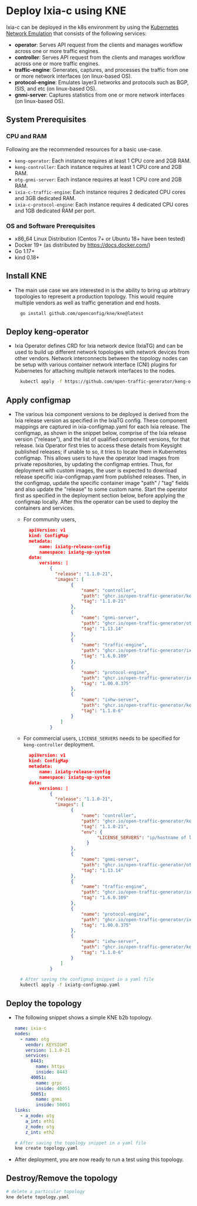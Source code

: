 # Deploy Ixia-c using KNE

Ixia-c can be deployed in the k8s environment by using the [Kubernetes Network Emulation](https://github.com/openconfig/kne) that consists of the following services:

* **operator**: Serves API request from the clients and manages workflow across one or more traffic engines.
* **controller**: Serves API request from the clients and manages workflow across one or more traffic engines.
* **traffic-engine**: Generates, captures, and processes the traffic from one or more network interfaces (on linux-based OS).
* **protocol-engine**: Emulates layer3 networks and protocols such as BGP, ISIS, and etc (on linux-based OS).
* **gnmi-server**: Captures statistics from one or more network interfaces (on linux-based OS).

## System Prerequisites

### CPU and RAM

Following are the recommended resources for a basic use-case.

- `keng-operator`: Each instance requires at least 1 CPU core and 2GB RAM.
- `keng-controller`: Each instance requires at least 1 CPU core and 2GB RAM.
- `otg-gnmi-server`: Each instance requires at least 1 CPU core and 2GB RAM.
- `ixia-c-traffic-engine`: Each instance requires 2 dedicated CPU cores and 3GB dedicated RAM.
- `ixia-c-protocol-engine`: Each instance requires 4 dedicated CPU cores and 1GB dedicated RAM per port.

### OS and Software Prerequisites

- x86_64 Linux Distribution (Centos 7+ or Ubuntu 18+ have been tested)
- Docker 19+ (as distributed by https://docs.docker.com/)
- Go 1.17+
- kind 0.18+

## Install KNE

* The main use case we are interested in is the ability to bring up arbitrary topologies to represent a production topology. This would require multiple vendors as well as traffic generation and end hosts.

  ```sh
    go install github.com/openconfig/kne/kne@latest
  ```

## Deploy keng-operator

* Ixia Operator defines CRD for Ixia network device (IxiaTG) and can be used to build up different network topologies with network devices from other vendors. Network interconnects between the topology nodes can be setup with various container network interface (CNI) plugins for Kubernetes for attaching multiple network interfaces to the nodes.

  ```sh
    kubectl apply -f https://github.com/open-traffic-generator/keng-operator/releases/download/v0.3.5/ixiatg-operator.yaml
  ```

## Apply configmap

* The various Ixia component versions to be deployed is derived from the Ixia release version as specified in the IxiaTG config. These component mappings are captured in ixia-configmap.yaml for each Ixia release. The configmap, as shown in the snippet below, comprise of the Ixia release version ("release"), and the list of qualified component versions, for that release. Ixia Operator first tries to access these details from Keysight published releases; if unable to so, it tries to locate them in Kubernetes configmap. This allows users to have the operator load images from private repositories, by updating the configmap entries. Thus, for deployment with custom images, the user is expected to download release specific ixia-configmap.yaml from published releases. Then, in the configmap, update the specific container image "path" / "tag" fields and also update the "release" to some custom name. Start the operator first as specified in the deployment section below, before applying the configmap locally. After this the operator can be used to deploy the containers and services.

  * For community users,

    ```json
      apiVersion: v1
      kind: ConfigMap
      metadata:
          name: ixiatg-release-config
          namespace: ixiatg-op-system
      data:
          versions: |
              {
                "release": "1.1.0-21",
                "images": [
                      {
                          "name": "controller",
                          "path": "ghcr.io/open-traffic-generator/keng-controller",
                          "tag": "1.1.0-21"
                      },
                      {
                          "name": "gnmi-server",
                          "path": "ghcr.io/open-traffic-generator/otg-gnmi-server",
                          "tag": "1.13.14"
                      },
                      {
                          "name": "traffic-engine",
                          "path": "ghcr.io/open-traffic-generator/ixia-c-traffic-engine",
                          "tag": "1.6.0.109"
                      },
                      {
                          "name": "protocol-engine",
                          "path": "ghcr.io/open-traffic-generator/ixia-c-protocol-engine",
                          "tag": "1.00.0.375"
                      },
                      {
                          "name": "ixhw-server",
                          "path": "ghcr.io/open-traffic-generator/keng-layer23-hw-server",
                          "tag": "1.1.0-6"
                      }
                  ]
              }
    ```

  * For commercial users, `LICENSE_SERVERS` needs to be specified for `keng-controller` deployment.

    ```json
      apiVersion: v1
      kind: ConfigMap
      metadata:
          name: ixiatg-release-config
          namespace: ixiatg-op-system
      data:
          versions: |
              {
                "release": "1.1.0-21",
                "images": [
                      {
                          "name": "controller",
                          "path": "ghcr.io/open-traffic-generator/keng-controller",
                          "tag": "1.1.0-21",
                          "env": {
                                "LICENSE_SERVERS": "ip/hostname of license server"
                            }
                      },
                      {
                          "name": "gnmi-server",
                          "path": "ghcr.io/open-traffic-generator/otg-gnmi-server",
                          "tag": "1.13.14"
                      },
                      {
                          "name": "traffic-engine",
                          "path": "ghcr.io/open-traffic-generator/ixia-c-traffic-engine",
                          "tag": "1.6.0.109"
                      },
                      {
                          "name": "protocol-engine",
                          "path": "ghcr.io/open-traffic-generator/ixia-c-protocol-engine",
                          "tag": "1.00.0.375"
                      },
                      {
                          "name": "ixhw-server",
                          "path": "ghcr.io/open-traffic-generator/keng-layer23-hw-server",
                          "tag": "1.1.0-6"
                      }
                  ]
              }
    ```

  ```sh
    # After saving the configmap snippet in a yaml file
    kubectl apply -f ixiatg-configmap.yaml
  ```

## Deploy the topology

* The following snippet shows a simple KNE b2b topology.

  ```yaml
  name: ixia-c
  nodes:
    - name: otg
      vendor: KEYSIGHT
      version: 1.1.0-21
      services:
        8443:
          name: https
          inside: 8443
        40051:
          name: grpc
          inside: 40051
        50051:
          name: gnmi
          inside: 50051
  links:
    - a_node: otg
      a_int: eth1
      z_node: otg
      z_int: eth2
  ```

  ```sh
  # After saving the topology snippet in a yaml file
  kne create topology.yaml
  ```

* After deployment, you are now ready to run a test using this topology.

## Destroy/Remove the topology

  ```sh
  # delete a particular topology
  kne delete topology.yaml
  ```
